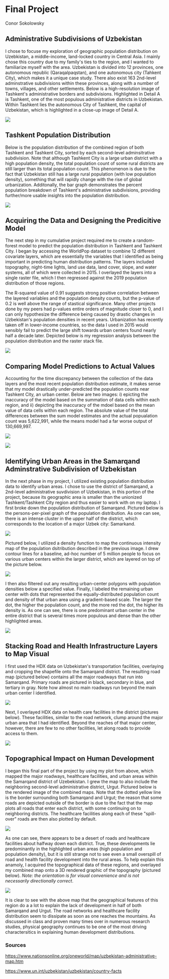 # Final Project

Conor Sokolowsky

## Administrative Subdivisions of Uzbekistan

I chose to focuse my exploration of geographic population distribution on Uzebkistan, a middle-income, land-locked country in Central Asia. I mainly chose this country due to my family's ties to the region, and I wanted to familiarize myself with the area. Uzbekistan is divided into 12 provinces, one autonomous republic (Qaraqalpaqstan), and one autonomous city (Tahkent City), which makes it a unique case study. There also exist 163 2nd-level adminstrative subdivisions within these provinces, along with a number of towns, villages, and other settlements. Below is a high-resolution image of Tashkent's administrative borders and subdivisions. Highlighted in Detail A is Tashkent, one of the most populous administrative districts in Uzbekistan. Within Tashkent lies the autonomous City of Tashkent, the capital of Uzbekistan, which is highlighted in a close-up image of Detail A.

![](UzbekistanBoundaries.png)

## Tashkent Population Distribution

Below is the population distribution of the combined region of both Tashkent and Tashkent City, sorted by each second-level adminsitrative subdivision. Note that although Tashkent City is a large urban district with a high population density, the total population count of some rural districts are still larger than its total population count. This phenomenon is due to the fact that Uzbekistan still has a large rural population (with low population density), something that will rapidly change with the rise of global urbanization. Additonally, the bar graph demonstrates the percent population breakdown of Tashkent's administrative subdivisions, providing further/more usable insights into the population distribution.

![](TashkentPopPlots.png)

## Acquiring the Data and Designing the Predicitive Model

The next step in my cumulative project required me to create a random-forest model to predict the population distribution in Tashkent and Tashkent City. I began by accessing the WorldPop dataset to combine 12 different covariate layers, which are essentially the variables that I identified as being important in predicting human distribution patterns. The layers included topography, night-time lights, land use data, land cover, slope, and water systems, all of which were collected in 2015. I overlayed the layers into a single raster file, which I then regressed against the 2019 population distribution of those regions.

The R-squared value of 0.91 suggests strong positive correlation between the layered variables and the population density counts, but the p-value of 0.2 is well above the range of stastical significance. Many other projects done by my peers had p-values entire orders of magnitude closer to 0, and I can only hypothesize the difference being caused by drastic changes in Uzbekistan's population densities in recent years. Urbanization has recently taken off in lower-income countries, so the data I used in 2015 would sensibly fail to predict the large shift towards urban centers found nearly half a decade later. Depicted below is my regression analysis between the population distribution and the raster stack file.

![](regression.png)

## Comparing Model Predictions to Actual Values

Accounting for the time discrepancy between the collection of the data layers and the most recent population distribution estimate, it makes sense that my model drastically under-predicted the population counts near Tashkent City, an urban center. Below are two images: i) epicting the inaccuracy of the model based on the summation of data cells within each region, and ii) depicting the inaccuracy of the mdoel based on the mean value of data cells within each region. The absolute value of the total differences between the sum model estimates and the actual popualation count was 5,622,991, while the means model had a far worse output of 130,669,997.

![](SumsModel.png)

![](MeansModel.png)

## Identifying Urban Areas in the Samarqand Adminstrative Subdivision of Uzbekistan

In the next phase in my project, I utilized existing population distribution data to identify urban areas. I chose to use the district of Samarqand, a 2nd-level administrative suvdivision of Uzbekistan, in this portion of the project, because its geographic area is smaller than the unionized Tashkent/Tashkent City region and thus easier to work with on my laptop. I first broke down the population distribution of Samarqand. Pictured below is the persons-per-pixel graph of the population distribution. As one can see, there is an intense cluster in the upper half of the district, which corresponds to the location of a major Uzbek city: Samarkand.

![](pop19.png)

Pictured below, I utilized a density function to map the continuous intensity map of the population dsitribution described in the previous image. I drew contour lines for a baseline, ad-hoc number of 5 million people to focus on various urban centers within the larger district, which are layered on top of the picture below.

![](density.png)

I then also filtered out any resulting urban-center polygons with population densities below a specified value. Finally, I labeled the remaining urban center with dots that represented the equally-distributed population count and density of that urban area using a gradient-based scale. The larger the dot, the higher the population count, and the more red the dot, the higher its density is. As one can see, there is one predominant urban center in the entire district that is several times more populous and dense than the other highlighted areas.

![](samarqand_urban_areas.png)

## Stacking Road and Health Infrastructure Layers to Map Visual

I first used the HDX data on Uzbekistan's transportation facilities, overlaying and cropping the shapefile onto the Samarqand district. The resulting road map (pictured below) contains all the major roadways that run into Samarqand. Primary roads are pictured in black, secondary in blue, and tertiary in gray. Note how almost no main roadways run beyond the main urban center I identified.

![](samarqand_roads.png)

Next, I overlayed HDX data on health care facilities in the district (pictures below). These facilities, similar to the road network, clump around the major urban area that I had identified. Beyond the reaches of that major center, however, there are few to no other facilities, let along roads to provide access to them.

![](samarqand_access_to_hcf.png)

## Topographical Impact on Human Development

I began this final part of the project by using my plot from above, which mapped the major roadways, healthcare facilities, and urban areas within the Samarqand district of Uzebekistan. I grew the map to also include the neighboring second-level administrative district, Urgut. Pictured below is the rendered image of the combined maps. Note that the dotted yellow line is the border surrounding both Samarqand and Urgut; the reason that some roads are depicted outside of the border is due to the fact that the map plots all roads that enter each district, with some continuing on to neighboring districts. The healthcare facilities along each of these "spill-over" roads are then also plotted by default.

![](combined.png)

As one can see, there appears to be a desert of roads and healthcare facilities about halfway down each district. True, these developments lie predominantly in the highlighted urban areas (high population and population density), but it is still strange not to see even a small overspill of road and health facility development into the rural areas. To help explain this anamoly, I acquired the topographical data of these regions, and overlayed my combined map onto a 3D rendered graphic of the topography (pictured below). *Note: the orientation is for visual convenience and is not necessarily directionally correct*.

![](topography.png)

It is clear to see with the above map that the geographical features of this region do a a lot to explain the lack of development in half of both Samarqand and Urgut. The road networks and healthcare facility distribution seem to dissipate as soon as one reaches the mountains. As discussed in class and proven many times over in numerous research studies, physical geography continues to be one of the most driving charactersitics in explaining human development distributions.

### Sources

https://www.nationsonline.org/oneworld/map/uzbekistan-administrative-map.htm

https://www.un.int/uzbekistan/uzbekistan/country-facts
